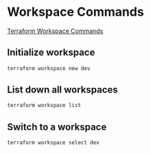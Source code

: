 # Workspace Commands

[Terraform Workspace Commands](https://www.terraform.io/cli/commands/workspace)

## Initialize workspace

```bash
terraform workspace new dev
```

## List down all workspaces

```bash
terraform workspace list
```

## Switch to a workspace

```bash
terraform workspace select dev
```
